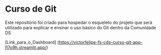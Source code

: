 # Curso de Git
Este repositório foi criado para hospedar o esqueleto do projeto que será utilizado para explicar e ensinar o uso básico do Git dentro da Comunidade DS

[Link_para_o_Dashboard] (https://victorfelipe-fs-cds-curso-git-app-fl7o9h.streamlit.app/)